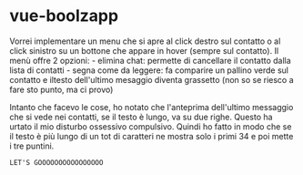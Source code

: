 # vue-boolzapp


Vorrei implementare un menu che si apre al click destro sul contatto o al click sinistro su un bottone che appare in hover (sempre sul contatto).
Il menù offre 2 opzioni:
    - elimina chat: permette di cancellare il contatto dalla lista di contatti
    - segna come da leggere: fa comparire un pallino verde sul contatto e iltesto dell'ultimo mesaggio diventa grassetto (non so se riesco a fare sto punto, ma ci provo)

Intanto che facevo le cose, ho notato che l'anteprima dell'ultimo messaggio che si vede nei contatti, se il testo è lungo, va su due righe. Questo ha urtato il mio disturbo ossessivo compulsivo.
Quindi ho fatto in modo che se il testo è più lungo di un tot di caratteri ne mostra solo i primi 34 e poi mette i tre puntini. 

    LET'S GOOOOOOOOOOOOOOOO